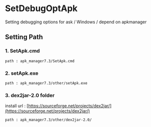 # SetDebugOptApk
Setting debugging options for ask / Windows / depend on apkmanager 

## Setting Path
### 1. SetApk.cmd
`
path : apk_manager7.3/SetApk.cmd
`

### 2. setApk.exe
`
path : apk_manager7.3/other/setApk.exe
`

### 3. dex2jar-2.0 folder
install url : [https://sourceforge.net/projects/dex2jar/](https://sourceforge.net/projects/dex2jar/)

`
path : apk_manager7.3/other/dex2jar-2.0/
`
